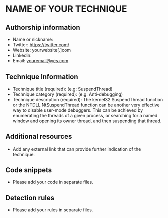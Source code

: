 # NAME OF YOUR TECHNIQUE

## Authorship information
* Name or nickname: <myname>
* Twitter: https://twitter.com/<yourhandle>
* Website: yourwebsite[.]com
* Linkedin: <yourlinkedinprofile>
* Email: <youremail@yes.com>
  
## Technique Information
* Technique title (required): (e.g: SuspendThread)
* Technique category (required): (e.g: Anti-debugging)
* Technique description (required): The kernel32 SuspendThread function or the NTDLL NtSuspendThread function can be another very effective way to disable user-mode debuggers. This can be achieved by enumerating the threads of a given process, or searching for a named window and opening its owner thread, and then suspending that thread.

## Additional resources
* Add any external link that can provide further indication of the technique.

## Code snippets
* Please add your code in separate files.

## Detection rules
* Please add your rules in separate files.
